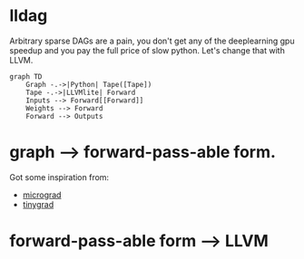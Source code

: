 # lldag

Arbitrary sparse DAGs are a pain, you don't get any of the deeplearning gpu speedup and you pay the full price of slow python. Let's change that with LLVM.

```mermaid
graph TD
    Graph -.->|Python| Tape([Tape])
    Tape -.->|LLVMlite| Forward
    Inputs --> Forward[[Forward]]
    Weights --> Forward
    Forward --> Outputs
```
# graph --> forward-pass-able form.

Got some inspiration from:
- [micrograd](https://github.com/karpathy/micrograd)
- [tinygrad](https://github.com/geohot/tinygrad)

# forward-pass-able form --> LLVM

